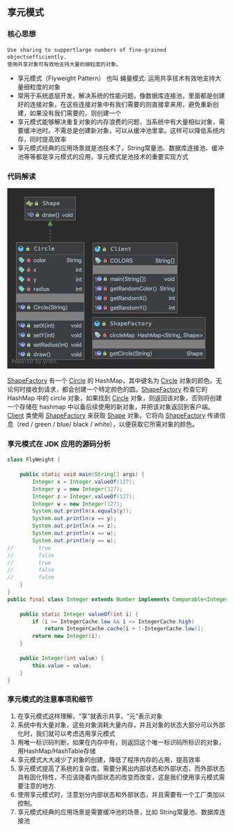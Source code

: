 ## 享元模式
### 核心思想
```
Use sharing to supportlarge numbers of fine-grained objectsefficiently.
使用共享对象可有效地支持大量的细粒度的对象。
```
- 享元模式（Flyweight Pattern） 也叫 蝇量模式: 运用共享技术有效地支持大量细粒度的对象
- 常用于系统底层开发，解决系统的性能问题。像数据库连接池，里面都是创建好的连接对象，在这些连接对象中有我们需要的则直接拿来用，避免重新创建，如果没有我们需要的，则创建一个
- 享元模式能够解决重复对象的内存浪费的问题，当系统中有大量相似对象，需要缓冲池时。不需总是创建新对象，可以从缓冲池里拿。这样可以降低系统内存，同时提高效率
- 享元模式经典的应用场景就是池技术了，String常量池、数据库连接池、缓冲池等等都是享元模式的应用，享元模式是池技术的重要实现方式

### 代码解读
![类图](uml/flyweight.png)

[ShapeFactory](ShapeFactory.java) 有一个 [Circle](Circle.java) 的 HashMap，其中键名为 [Circle](Circle.java) 对象的颜色。无论何时接收到请求，都会创建一个特定颜色的圆。[ShapeFactory](ShapeFactory.java) 检查它的 HashMap 中的 circle 对象，如果找到 [Circle](Circle.java) 对象，则返回该对象，否则将创建一个存储在 hashmap 中以备后续使用的新对象，并把该对象返回到客户端。[Client](Client.java) 类使用 [ShapeFactory](ShapeFactory.java) 来获取 [Shape](Shape.java) 对象。它将向 [ShapeFactory](ShapeFactory.java) 传递信息（red / green / blue/ black / white），以便获取它所需对象的颜色。

### 享元模式在 JDK 应用的源码分析

```java
class FlyWeight {

    public static void main(String[] args) {
        Integer x = Integer.valueOf(127);
        Integer y = new Integer(127);
        Integer z = Integer.valueOf(127);
        Integer w = new Integer(127);
        System.out.println(x.equals(y));
        System.out.println(x == y);
        System.out.println(x == z);
        System.out.println(x == w);
        System.out.println(y == w);
//        true
//        false
//        true
//        false
//        false
    }
}
public final class Integer extends Number implements Comparable<Integer> {
    
    public static Integer valueOf(int i) {
        if (i >= IntegerCache.low && i <= IntegerCache.high)
            return IntegerCache.cache[i + (-IntegerCache.low)];
        return new Integer(i);
    }

    public Integer(int value) {
        this.value = value;
    }
}
```

### 享元模式的注意事项和细节
1. 在享元模式这样理解，“享”就表示共享，“元”表示对象
2. 系统中有大量对象，这些对象消耗大量内存，并且对象的状态大部分可以外部化时，我们就可以考虑选用享元模式
3. 用唯一标识码判断，如果在内存中有，则返回这个唯一标识码所标识的对象，用HashMap/HashTable存储
4. 享元模式大大减少了对象的创建，降低了程序内存的占用，提高效率
5. 享元模式提高了系统的复杂度。需要分离出内部状态和外部状态，而外部状态具有固化特性，不应该随着内部状态的改变而改变，这是我们使用享元模式需要注意的地方.
6. 使用享元模式时，注意划分内部状态和外部状态，并且需要有一个工厂类加以控制。
7. 享元模式经典的应用场景是需要缓冲池的场景，比如 String常量池、数据库连接池